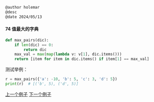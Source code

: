```markdown
@author holemar
@desc 
@date 2024/05/13
```

#### 74 值最大的字典

```python
def max_pairs(dic):
    if len(dic) == 0:
        return dic
    max_val = max(map(lambda v: v[1], dic.items()))
    return [item for item in dic.items() if item[1] == max_val]
```

测试举例：

```python
r = max_pairs({'a': -10, 'b': 5, 'c': 3, 'd': 5})
print(r)  # [('b', 5), ('d', 5)]
```



[上一个例子](73.md)    [下一个例子](75.md)